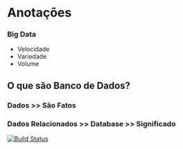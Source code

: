 # **Anotações**

### Big Data
 - Velocidade
 - Variedade
 - Volume


## **O que são Banco de Dados?**

### Dados >> São Fatos
### Dados Relacionados >> Database >> Significado

[![Build Status](https://www.markdownguide.org/getting-started/)](https://www.markdownguide.org/getting-started/)